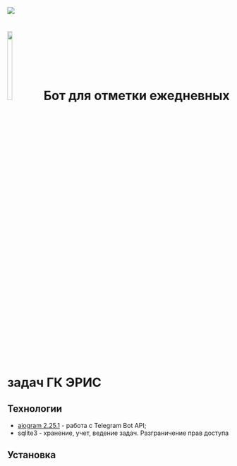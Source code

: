 [<img src="https://img.shields.io/badge/Telegram-%40EriskipCheckListBot-blue?logo=telegram">](https://t.me/EriskipCheckListBot)


# <img src="http://eriskip.com/images/logo-black.svg"  width="15%" height="20%"> Бот для отметки ежедневных задач ГК ЭРИС

## Технологии

 * [aiogram 2.25.1](https://github.com/aiogram/aiogram) - работа с Telegram Bot API;
 * sqlite3 - хранение, учет, ведение задач. Разграничение прав доступа

## Установка

